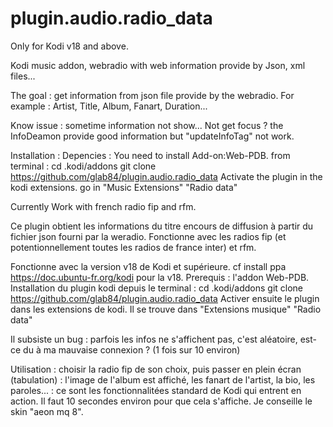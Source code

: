 # plugin.audio.radio_data
Only for Kodi v18 and above.

Kodi music addon, webradio with web information provide by Json, xml files...

The goal : get information from json file provide by the webradio.
For example : Artist, Title, Album, Fanart, Duration...

Know issue :
sometime information not show... Not get focus ?
the InfoDeamon provide good information but "updateInfoTag" not work.

Installation :
Depencies : You need to install Add-on:Web-PDB.
from terminal :
cd .kodi/addons
git clone https://github.com/glab84/plugin.audio.radio_data
Activate the plugin in the kodi extensions.
go in "Music Extensions" "Radio data"

Currently Work with french radio fip and rfm.

Ce plugin obtient les informations du titre encours de diffusion à partir du fichier json fourni par la weradio.
Fonctionne avec les radios fip (et potentionnellement toutes les radios de france inter) et rfm.

Fonctionne avec la version v18 de Kodi et supérieure.
cf install ppa https://doc.ubuntu-fr.org/kodi pour la v18.
Prerequis : l'addon Web-PDB.
Installation du plugin kodi depuis  le terminal :
cd .kodi/addons
git clone https://github.com/glab84/plugin.audio.radio_data
Activer ensuite le plugin dans les extensions de kodi.
Il se trouve dans "Extensions musique" "Radio data"

Il subsiste un bug :  parfois les infos ne s'affichent pas, c'est aléatoire, est-ce du à ma mauvaise connexion ? (1 fois sur 10 environ)

Utilisation : choisir la radio fip de son choix, puis passer en plein écran (tabulation) : l'image de l'album est affiché, les fanart de l'artist, la bio, les paroles... : ce sont les fonctionnalitées standard de Kodi qui entrent en action.
Il faut 10 secondes environ pour que cela s'affiche.
Je conseille le skin "aeon mq 8". 
